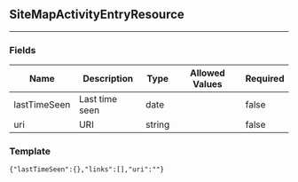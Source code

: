 ## SiteMapActivityEntryResource
---
### Fields
| Name | Description | Type | Allowed Values | Required |
| ---- | ----------- | ---- | -------------- | -------- |
| lastTimeSeen | Last time seen | date |  | false |
| uri | URI | string |  | false |
### Template
```
{"lastTimeSeen":{},"links":[],"uri":""}
```
